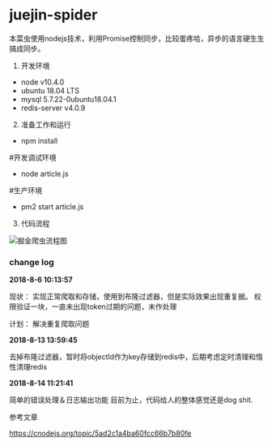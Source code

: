 # juejin-spider
本菜虫使用nodejs技术，利用Promise控制同步，比较蛋疼哈，异步的语言硬生生搞成同步。

1. 开发环境
* node v10.4.0
* ubuntu 18.04 LTS
* mysql 5.7.22-0ubuntu18.04.1
* redis-server v4.0.9

2. 准备工作和运行
* npm install

#开发调试环境
* node article.js

#生产环境
* pm2 start article.js

3. 代码流程

![掘金爬虫流程图](./flowchart.png)

### change log ###
**2018-8-6 10:13:57**

现状：
    实现正常爬取和存储，使用到布隆过滤器，但是实际效果出现重复据。
权限验证一块，一直未出现token过期的问题，未作处理

计划：
    解决重复爬取问题

**2018-8-13 13:59:45**

去掉布隆过滤器，暂时将objectId作为key存储到redis中，后期考虑定时清理和惰性清理redis

**2018-8-14 11:21:41**

简单的错误处理＆日志输出功能
目前为止，代码给人的整体感觉还是dog shit.

参考文章

https://cnodejs.org/topic/5ad2c1a4ba60fcc66b7b80fe
